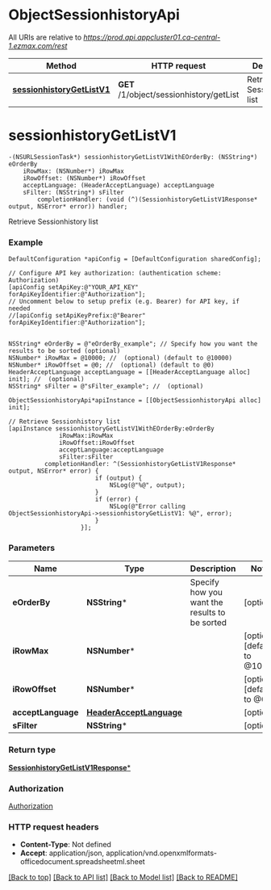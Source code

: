 # ObjectSessionhistoryApi

All URIs are relative to *https://prod.api.appcluster01.ca-central-1.ezmax.com/rest*

Method | HTTP request | Description
------------- | ------------- | -------------
[**sessionhistoryGetListV1**](ObjectSessionhistoryApi.md#sessionhistorygetlistv1) | **GET** /1/object/sessionhistory/getList | Retrieve Sessionhistory list


# **sessionhistoryGetListV1**
```objc
-(NSURLSessionTask*) sessionhistoryGetListV1WithEOrderBy: (NSString*) eOrderBy
    iRowMax: (NSNumber*) iRowMax
    iRowOffset: (NSNumber*) iRowOffset
    acceptLanguage: (HeaderAcceptLanguage) acceptLanguage
    sFilter: (NSString*) sFilter
        completionHandler: (void (^)(SessionhistoryGetListV1Response* output, NSError* error)) handler;
```

Retrieve Sessionhistory list

### Example
```objc
DefaultConfiguration *apiConfig = [DefaultConfiguration sharedConfig];

// Configure API key authorization: (authentication scheme: Authorization)
[apiConfig setApiKey:@"YOUR_API_KEY" forApiKeyIdentifier:@"Authorization"];
// Uncomment below to setup prefix (e.g. Bearer) for API key, if needed
//[apiConfig setApiKeyPrefix:@"Bearer" forApiKeyIdentifier:@"Authorization"];


NSString* eOrderBy = @"eOrderBy_example"; // Specify how you want the results to be sorted (optional)
NSNumber* iRowMax = @10000; //  (optional) (default to @10000)
NSNumber* iRowOffset = @0; //  (optional) (default to @0)
HeaderAcceptLanguage acceptLanguage = [[HeaderAcceptLanguage alloc] init]; //  (optional)
NSString* sFilter = @"sFilter_example"; //  (optional)

ObjectSessionhistoryApi*apiInstance = [[ObjectSessionhistoryApi alloc] init];

// Retrieve Sessionhistory list
[apiInstance sessionhistoryGetListV1WithEOrderBy:eOrderBy
              iRowMax:iRowMax
              iRowOffset:iRowOffset
              acceptLanguage:acceptLanguage
              sFilter:sFilter
          completionHandler: ^(SessionhistoryGetListV1Response* output, NSError* error) {
                        if (output) {
                            NSLog(@"%@", output);
                        }
                        if (error) {
                            NSLog(@"Error calling ObjectSessionhistoryApi->sessionhistoryGetListV1: %@", error);
                        }
                    }];
```

### Parameters

Name | Type | Description  | Notes
------------- | ------------- | ------------- | -------------
 **eOrderBy** | **NSString***| Specify how you want the results to be sorted | [optional] 
 **iRowMax** | **NSNumber***|  | [optional] [default to @10000]
 **iRowOffset** | **NSNumber***|  | [optional] [default to @0]
 **acceptLanguage** | [**HeaderAcceptLanguage**](.md)|  | [optional] 
 **sFilter** | **NSString***|  | [optional] 

### Return type

[**SessionhistoryGetListV1Response***](SessionhistoryGetListV1Response.md)

### Authorization

[Authorization](../README.md#Authorization)

### HTTP request headers

 - **Content-Type**: Not defined
 - **Accept**: application/json, application/vnd.openxmlformats-officedocument.spreadsheetml.sheet

[[Back to top]](#) [[Back to API list]](../README.md#documentation-for-api-endpoints) [[Back to Model list]](../README.md#documentation-for-models) [[Back to README]](../README.md)

